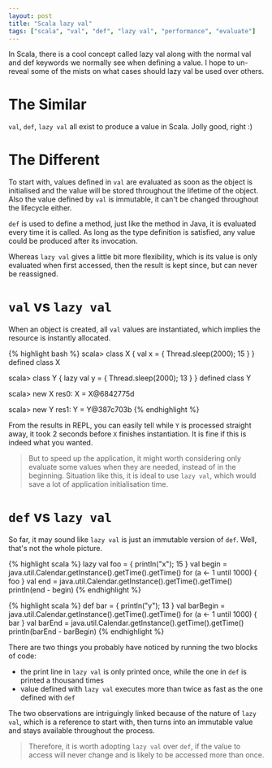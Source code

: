 ```yaml
---
layout: post
title: "Scala lazy val"
tags: ["scala", "val", "def", "lazy val", "performance", "evaluate"]
---
```


<div class="message">
In Scala, there is a cool concept called lazy val along with the normal val and def keywords we normally see when defining a value. I hope to un-reveal some of the mists on what cases should lazy val be used over others.
</div>

# The Similar

`val`, `def`, `lazy val` all exist to produce a value in Scala. Jolly good, right :)

# The Different

To start with, values defined in `val` are evaluated as soon as the object is initialised and the value will be stored throughout the lifetime of the object. Also the value defined by `val` is immutable, it can't be changed throughout the lifecycle either.

`def` is used to define a method, just like the method in Java, it is evaluated every time it is called. As long as the type definition is satisfied, any value could be produced after its invocation.

Whereas `lazy val` gives a little bit more flexibility, which is its value is only evaluated when first accessed, then the result is kept since, but can never be reassigned.

# `val` vs `lazy val`

When an object is created, all `val` values are instantiated, which implies the resource is instantly allocated.

{% highlight bash %}
scala> class X { val x = { Thread.sleep(2000); 15 } }
defined class X

scala> class Y { lazy val y = { Thread.sleep(2000); 13 } }
defined class Y

scala> new X
res0: X = X@6842775d

scala> new Y
res1: Y = Y@387c703b
{% endhighlight %}

From the results in REPL, you can easily tell while `Y` is processed straight away, it took 2 seconds before `X` finishes instantiation. It is fine if this is indeed what you wanted.

> But to speed up the application, it might worth considering only evaluate some values when they are needed, instead of in the beginning. Situation like this, it is ideal to use  `lazy val`, which would save a lot of application initialisation time.

# `def` vs `lazy val`

So far, it may sound like `lazy val` is just an immutable version of `def`. Well, that's not the whole picture.

{% highlight scala %}
lazy val foo = { println("x"); 15 }
val begin = java.util.Calendar.getInstance().getTime().getTime()
for (a <- 1 until 1000) {
  foo
}
val end = java.util.Calendar.getInstance().getTime().getTime()
println(end - begin)
{% endhighlight %}

{% highlight scala %}
def bar = { println("y"); 13 }
val barBegin = java.util.Calendar.getInstance().getTime().getTime()
for (a <- 1 until 1000) {
  bar
}
val barEnd = java.util.Calendar.getInstance().getTime().getTime()
println(barEnd - barBegin)
{% endhighlight %}

There are two things you probably have noticed by running the two blocks of code:

- the print line in `lazy val` is only printed once, while the one in `def` is printed a thousand times
- value defined with `lazy val` executes more than twice as fast as the one defined with `def`

The two observations are intriguingly linked because of the nature of `lazy val`, which is a reference to start with, then turns into an immutable value and stays available throughout the process.

> Therefore, it is worth adopting `lazy val` over `def`, if the value to access will never change and is likely to be accessed more than once.
